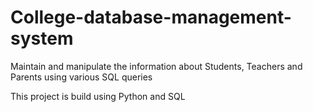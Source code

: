 # College-database-management-system
Maintain and manipulate the information about Students, Teachers and Parents using various SQL queries

This project is build using Python and SQL
